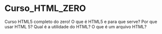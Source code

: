 # Curso_HTML_ZERO
Curso HTML5 completo do zero! O que é HTML5 e para que serve? Por que usar HTML 5? Qual é a utilidade do HTML? O que é um arquivo HTML?
